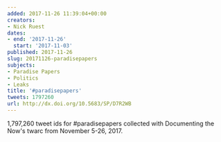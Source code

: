 ```yaml
---
added: 2017-11-26 11:39:04+00:00
creators:
- Nick Ruest
dates:
- end: '2017-11-26'
  start: '2017-11-03'
published: 2017-11-26
slug: 20171126-paradisepapers
subjects:
- Paradise Papers
- Politics
- Leaks
title: '#paradisepapers'
tweets: 1797260
url: http://dx.doi.org/10.5683/SP/D7R2WB
---
```


1,797,260 tweet ids for #paradisepapers collected with Documenting the Now's twarc from November 5-26, 2017.
